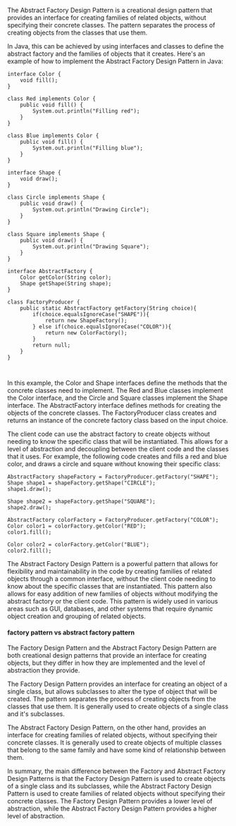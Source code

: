 The Abstract Factory Design Pattern is a creational design pattern that provides an interface for creating families of related objects, without specifying their concrete classes. The pattern separates the process of creating objects from the classes that use them.

In Java, this can be achieved by using interfaces and classes to define the abstract factory and the families of objects that it creates. Here's an example of how to implement the Abstract Factory Design Pattern in Java:


```
interface Color {
    void fill();
}

class Red implements Color {
    public void fill() {
        System.out.println("Filling red");
    }
}

class Blue implements Color {
    public void fill() {
        System.out.println("Filling blue");
    }
}

interface Shape {
    void draw();
}

class Circle implements Shape {
    public void draw() {
        System.out.println("Drawing Circle");
    }
}

class Square implements Shape {
    public void draw() {
        System.out.println("Drawing Square");
    }
}

interface AbstractFactory {
    Color getColor(String color);
    Shape getShape(String shape);
}

class FactoryProducer {
    public static AbstractFactory getFactory(String choice){
        if(choice.equalsIgnoreCase("SHAPE")){
            return new ShapeFactory();
        } else if(choice.equalsIgnoreCase("COLOR")){
            return new ColorFactory();
        }
        return null;
    }
}



```

In this example, the Color and Shape interfaces define the methods that the concrete classes need to implement. The Red and Blue classes implement the Color interface, and the Circle and Square classes implement the Shape interface. The AbstractFactory interface defines methods for creating the objects of the concrete classes. The FactoryProducer class creates and returns an instance of the concrete factory class based on the input choice.

The client code can use the abstract factory to create objects without needing to know the specific class that will be instantiated. This allows for a level of abstraction and decoupling between the client code and the classes that it uses. For example, the following code creates and fills a red and blue color, and draws a circle and square without knowing their specific class:

```
AbstractFactory shapeFactory = FactoryProducer.getFactory("SHAPE");
Shape shape1 = shapeFactory.getShape("CIRCLE");
shape1.draw();

Shape shape2 = shapeFactory.getShape("SQUARE");
shape2.draw();

AbstractFactory colorFactory = FactoryProducer.getFactory("COLOR");
Color color1 = colorFactory.getColor("RED");
color1.fill();

Color color2 = colorFactory.getColor("BLUE");
color2.fill();

```

The Abstract Factory Design Pattern is a powerful pattern that allows for flexibility and maintainability in the code by creating families of related objects through a common interface, without the client code needing to know about the specific classes that are instantiated. This pattern also allows for easy addition of new families of objects without modifying the abstract factory or the client code. This pattern is widely used in various areas such as GUI, databases, and other systems that require dynamic object creation and grouping of related objects.



#### factory pattern vs abstract factory pattern

The Factory Design Pattern and the Abstract Factory Design Pattern are both creational design patterns that provide an interface for creating objects, but they differ in how they are implemented and the level of abstraction they provide.

The Factory Design Pattern provides an interface for creating an object of a single class, but allows subclasses to alter the type of object that will be created. The pattern separates the process of creating objects from the classes that use them. It is generally used to create objects of a single class and it's subclasses.

The Abstract Factory Design Pattern, on the other hand, provides an interface for creating families of related objects, without specifying their concrete classes. It is generally used to create objects of multiple classes that belong to the same family and have some kind of relationship between them.

In summary, the main difference between the Factory and Abstract Factory Design Patterns is that the Factory Design Pattern is used to create objects of a single class and its subclasses, while the Abstract Factory Design Pattern is used to create families of related objects without specifying their concrete classes. The Factory Design Pattern provides a lower level of abstraction, while the Abstract Factory Design Pattern provides a higher level of abstraction.

